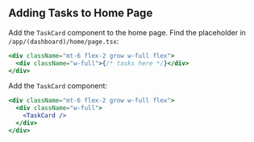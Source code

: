 ## Adding Tasks to Home Page

Add the `TaskCard` component to the home page. Find the placeholder in `/app/(dashboard)/home/page.tsx`:

```jsx
<div className="mt-6 flex-2 grow w-full flex">
  <div className="w-full">{/* tasks here */}</div>
</div>
```

Add the `TaskCard` component:

```jsx
<div className="mt-6 flex-2 grow w-full flex">
  <div className="w-full">
    <TaskCard />
  </div>
</div>
```
